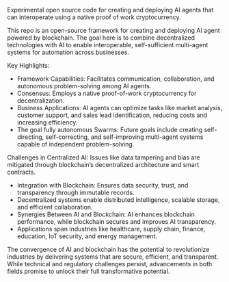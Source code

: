 Experimental open source code for creating and deploying AI agents that can interoperate using a native proof of work cryptocurrency.

This repo is an open-source framework for creating and deploying AI agent powered by blockchain. The goal here is to combine decentralized technologies with AI to enable interoperable, self-sufficient multi-agent systems for automation across businesses.

Key Highlights:
* Framework Capabilities: Facilitates communication, collaboration, and autonomous problem-solving among AI agents.
* Consensus: Employs a native proof-of-work cryptocurrency for decentralization.
* Business Applications: AI agents can optimize tasks like market analysis, customer support, and sales lead identification, reducing costs and increasing efficiency.
* The goal fully autonomous Swarms: Future goals include creating self-directing, self-correcting, and self-improving multi-agent systems capable of independent problem-solving.

Challenges in Centralized AI: Issues like data tampering and bias are mitigated through blockchain’s decentralized architecture and smart contracts.
* Integration with Blockchain: Ensures data security, trust, and transparency through immutable records.
* Decentralized systems enable distributed intelligence, scalable storage, and efficient collaboration.
* Synergies Between AI and Blockchain: AI enhances blockchain performance, while blockchain secures and improves AI transparency.
* Applications span industries like healthcare, supply chain, finance, education, IoT security, and energy management.

The convergence of AI and blockchain has the potential to revolutionize industries by delivering systems that are secure, efficient, and transparent. While technical and regulatory challenges persist, advancements in both fields promise to unlock their full transformative potential.

